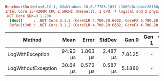 ``` ini

BenchmarkDotNet=v0.12.1, OS=Windows 10.0.17763.1637 (1809/October2018Update/Redstone5)
Intel Core i5-4200M CPU 2.50GHz (Haswell), 1 CPU, 4 logical and 2 physical cores
.NET Core SDK=3.1.200
  [Host]     : .NET Core 3.1.2 (CoreCLR 4.700.20.6602, CoreFX 4.700.20.6702), X64 RyuJIT
  DefaultJob : .NET Core 3.1.2 (CoreCLR 4.700.20.6602, CoreFX 4.700.20.6702), X64 RyuJIT


```
|              Method |     Mean |    Error |   StdDev |  Gen 0 | Gen 1 | Gen 2 | Allocated |
|-------------------- |---------:|---------:|---------:|-------:|------:|------:|----------:|
|    LogWithException | 94.93 μs | 1.863 μs | 2.487 μs | 7.8125 |     - |     - |  12.05 KB |
| LogWithoutException | 30.64 μs | 0.572 μs | 0.587 μs | 5.1880 |     - |     - |   8.01 KB |
